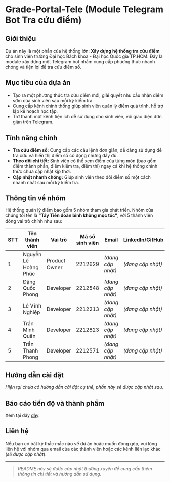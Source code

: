 # Grade-Portal-Tele (Module Telegram Bot Tra cứu điểm)

## Giới thiệu
Dự án này là một phần của hệ thống lớn: **Xây dựng hệ thống tra cứu điểm** cho sinh viên trường Đại học Bách khoa - Đại học Quốc gia TP.HCM. Đây là module xây dựng một Telegram bot nhằm cung cấp phương thức nhanh chóng và tiện lợi để tra cứu điểm số.

## Mục tiêu của dựa án
- Tạo ra một phương thức tra cứu điểm mới, giải quyết nhu cầu nhận điểm sớm của sinh viên sau mỗi kỳ kiểm tra.
- Cung cấp kênh chính thống giúp sinh viên quản lý điểm quá trình, hỗ trợ lập kế hoạch học tập.
- Trở thành một kênh tiện ích dễ sử dụng cho sinh viên, với giao diện đơn giản trên Telegram.

## Tính năng chính
- **Tra cứu điểm số:** Cung cấp các câu lệnh đơn giản, dễ dàng sử dụng để tra cứu và hiển thị điểm số cô đọng nhưng đầy đủ.
- **Theo dõi chi tiết:** Sinh viên có thể xem điểm của từng môn (bao gồm điểm thành phần, điểm kiểm tra, điểm thi) ngay cả khi hệ thống chính thức chưa cập nhật kịp thời.
- **Cập nhật nhanh chóng:** Giúp sinh viên theo dõi điểm số một cách nhanh nhất sau mỗi kỳ kiểm tra.

## Thông tin về nhóm
Hệ thống quản lý điểm bao gồm 5 nhóm tham gia phát triển. Nhóm của chúng tôi tên là **"Tây Tiến đoàn binh không mọc tóc"**, với 5 thành viên đóng vai trò chính như sau:

| STT | Tên thành viên               | Vai trò      | Mã số sinh viên | Email               | LinkedIn/GitHub |
|-----|------------------------------|--------------|-----------------|--------------------|----------------|
| 1   | Nguyễn Lê Hoàng Phúc         | Product Owner| 2212629          | *(đang cập nhật)*  | *(đang cập nhật)* |
| 2   | Đặng Quốc Phong              | Developer    | 2212548          | *(đang cập nhật)*  | *(đang cập nhật)* |
| 3   | Lê Vĩnh Nghiệp               | Developer    | 2212213          | *(đang cập nhật)*  | *(đang cập nhật)* |
| 4   | Trần Minh Quân               | Developer    | 2212823          | *(đang cập nhật)*  | *(đang cập nhật)* |
| 5   | Trần Thanh Phong             | Developer    | 2212571          | *(đang cập nhật)*  | *(đang cập nhật)* |

## Hướng dẫn cài đặt
*Hiện tại chưa có hướng dẫn cài đặt cụ thể, phần này sẽ được cập nhật sau.*

## Báo cáo tiến độ và thành phẩm
Xem tại đây [đây](https://github.com/dath-241/grade-portal-tele/blob/main/Gerneral_Report.md#%C4%91a%CC%81nh-gia%CC%81-t%E1%BB%95ng-th%E1%BB%83-nh%C3%B3m).

## Liên hệ
Nếu bạn có bất kỳ thắc mắc nào về dự án hoặc muốn đóng góp, vui lòng liên hệ với nhóm qua email của các thành viên hoặc các kênh liên lạc khác (*sẽ được cập nhật*).

---
  
> *README này sẽ được cập nhật thường xuyên để cung cấp thêm thông tin chi tiết và hướng dẫn sử dụng.*
